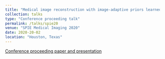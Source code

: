 ```yaml
---
title: "Medical image reconstruction with image-adaptive priors learned by use of generative adversarial networks"
collection: talks
type: "Conference proceeding talk"
permalink: /talks/spie20
venue: "SPIE Medical Imaging 2020"
date: 2020-20-02
location: "Houston, Texas"
---
```


[Conference proceeding paper and presentation](https://www.spiedigitallibrary.org/conference-proceedings-of-spie/11312/113120V/Medical-image-reconstruction-with-image-adaptive-priors-learned-by-use/10.1117/12.2549750.full)
